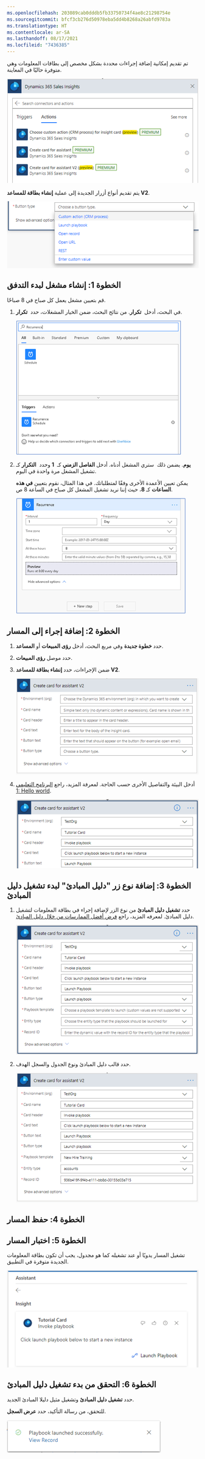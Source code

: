 ```yaml
---
ms.openlocfilehash: 203089cab0dddb5fb33750734f4ae8c21298754e
ms.sourcegitcommit: bfcf3cb276d50978eba5dd4b8268a26abfd9783a
ms.translationtype: HT
ms.contentlocale: ar-SA
ms.lasthandoff: 08/17/2021
ms.locfileid: "7436385"
---
```

تم تقديم إمكانية إضافة إجراءات محددة بشكل مخصص إلى بطاقات المعلومات وهي متوفرة حاليًا في المعاينة.

![تتيح لك رؤى مبيعات Dynamics 365 Sales إضافة إجراءات محددة بشكل مخصص إلى بطاقات المعلومات.](../media/tutorial-7-1.png)

يتم تقديم أنواع أزرار الجديدة إلى عملية **إنشاء بطاقة للمساعد V2**.

![إنشاء بطاقة لعملية المساعد V2 بها نوع زر إجراء مخصص جديد (عملية CRM).](../media/tutorial-7-2.png)

## <a name="step1createa-triggertostarttheflow"></a>الخطوة 1: إنشاء مشغل لبدء التدفق 

قم بتعيين مشغل يعمل كل صباح في 8 صباحًا. 

1. في البحث، أدخل  **تكرار**. من نتائج البحث، ضمن الخيار المشغلات، حدد  **تكرار**.

    ![تعرض نتائج البحث عن التكرارات جدول التكرارات في علامة التبويب "مشغلات".](../media/tutorial-7-3.png)

2. ستري المشغل أدناه. أدخل **الفاصل الزمني** كـ  **1** وحدد  **التكرار** كـ‏‎  **يوم**. يضمن ذلك تشغيل المشغل مرة واحدة في اليوم. 

    يمكن تعيين الأعمدة الأخرى وفقًا لمتطلباتك. في هذا المثال، نقوم بتعيين **في هذه الساعات** كـ **8**، حيث إننا نريد تشغيل المشغل كل صباح في الساعة 8 ص. 

    ![يتم تعيين "في هذه الساعات" إلى 8 في إعدادات التكرار.](../media/tutorial-7-4.png)

## <a name="step-2-add-an-action-to-the-flow"></a>الخطوة 2: إضافة إجراء إلى المسار

1.  حدد **خطوة جديدة** وفي مربع البحث، أدخل **رؤى المبيعات** أو **المساعد**.

2.  حدد موصل **رؤى المبيعات**.

3.  ضمن الإجراءات، حدد **إنشاء بطاقة للمساعد V2**.

    ![قم بإنشاء بطاقة لمساعد V2 بأعمدة فارغه.](../media/tutorial-7-5.png)

4.  أدخل البيئة والتفاصيل الأخرى حسب الحاجة. لمعرفة المزيد، راجع [البرنامج التعليمي 1: Hello world](/learn/modules/sales-insights-lab/2-hello-world/?azure-portal=true).

    ![أدخل البيئة والتفاصيل الأخرى حسب الحاجة.](../media/tutorial-7-6.png)

## <a name="step-3-add-playbook-button-type-to-launch-playbook"></a>الخطوة 3: إضافة نوع زر "دليل المبادئ‬" لبدء تشغيل دليل المبادئ‬

1.  حدد **تشغيل دليل المبادئ‬** من نوع الزر لإضافة إجراء في بطاقة المعلومات لتشغيل دليل المبادئ. لمعرفه المزيد، راجع [فرض أفضل الممارسات من خلال دليل المبادئ](/dynamics365/sales-enterprise/enforce-best-practices-playbooks/?azure-portal=true).

    ![يتم تعيين نوع الزر ونص الزر بحيث يتم تشغيل دليل المبادئ.](../media/tutorial-7-7.png)

2.  حدد قالب دليل المبادئ ونوع الجدول والسجل الهدف.

    ![حدد قالب دليل المبادئ ونوع الجدول والسجل الهدف.](../media/tutorial-7-8.png)

## <a name="step-4-save-the-flow"></a>الخطوة 4: حفظ المسار

## <a name="step-5-test-the-flow"></a>الخطوة 5: اختبار المسار

تشغيل المسار يدويًا أو عند تشغيله كما هو مجدول، يجب أن تكون بطاقة المعلومات الجديدة متوفرة في التطبيق.

![بطاقة المعلومات الجديدة كما تظهر عند تشغيلها.](../media/tutorial-7-9.png)

## <a name="step-6-verify-playbook-launch"></a>الخطوة 6: التحقق من بدء تشغيل دليل المبادئ

حدد **تشغيل دليل المبادئ** وتشغيل مثيل دليلا المبادئ الجديد.

للتحقق، من رسالة التأكيد، حدد **عرض السجل**.

![تم تشغيل دليل المبادئ بنجاح. عرض السجل.](../media/tutorial-7-10.png)

